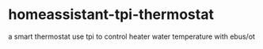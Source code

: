 # homeassistant-tpi-thermostat
a smart thermostat use tpi to control heater water temperature with ebus/ot
